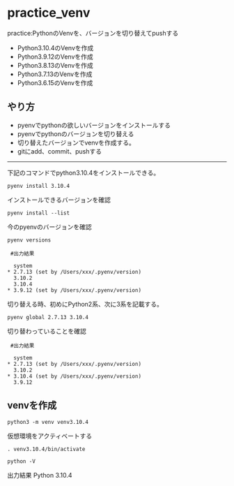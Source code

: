 # practice_venv
practice:PythonのVenvを、バージョンを切り替えてpushする

- Python3.10.4のVenvを作成
- Python3.9.12のVenvを作成
- Python3.8.13のVenvを作成
- Python3.7.13のVenvを作成
- Python3.6.15のVenvを作成

## やり方
- pyenvでpythonの欲しいバージョンをインストールする
- pyenvでpythonのバージョンを切り替える
- 切り替えたバージョンでvenvを作成する。
- gitにadd、commit、pushする


---
下記のコマンドでpython3.10.4をインストールできる。
```
pyenv install 3.10.4
```
インストールできるバージョンを確認
```
pyenv install --list
```
今のpyenvのバージョンを確認
```
pyenv versions
```
```
 #出力結果
 
  system
* 2.7.13 (set by /Users/xxx/.pyenv/version)
  3.10.2
  3.10.4
* 3.9.12 (set by /Users/xxx/.pyenv/version)
```
切り替える時、初めにPython2系、次に3系を記載する。
```
pyenv global 2.7.13 3.10.4
```
切り替わっていることを確認
```
 #出力結果
 
  system
* 2.7.13 (set by /Users/xxx/.pyenv/version)
  3.10.2
* 3.10.4 (set by /Users/xxx/.pyenv/version)
  3.9.12
```
## venvを作成
```
python3 -m venv venv3.10.4
```
仮想環境をアクティベートする
```
. venv3.10.4/bin/activate
```
```
python -V
```
出力結果
Python 3.10.4
